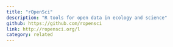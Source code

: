```yaml
---
title: "rOpenSci"
description: "R tools for open data in ecology and science"
github: https://github.com/ropensci
link: http://ropensci.org/l
category: related
---
```



